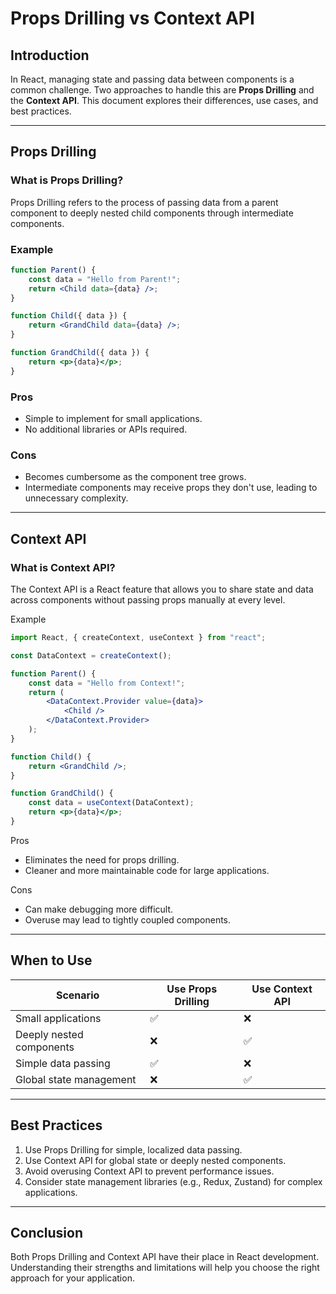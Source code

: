 # Props Drilling vs Context API

## Introduction

In React, managing state and passing data between components is a common challenge. Two approaches to handle this are **Props Drilling** and the **Context API**. This document explores their differences, use cases, and best practices.

---

## Props Drilling

### What is Props Drilling?

Props Drilling refers to the process of passing data from a parent component to deeply nested child components through intermediate components.

### Example

```jsx
function Parent() {
    const data = "Hello from Parent!";
    return <Child data={data} />;
}

function Child({ data }) {
    return <GrandChild data={data} />;
}

function GrandChild({ data }) {
    return <p>{data}</p>;
}
```

### Pros

- Simple to implement for small applications.
- No additional libraries or APIs required.

### Cons

- Becomes cumbersome as the component tree grows.
- Intermediate components may receive props they don't use, leading to unnecessary complexity.

---

## Context API

### What is Context API?

The Context API is a React feature that allows you to share state and data across components without passing props manually at every level.

Example

```jsx
import React, { createContext, useContext } from "react";

const DataContext = createContext();

function Parent() {
    const data = "Hello from Context!";
    return (
        <DataContext.Provider value={data}>
            <Child />
        </DataContext.Provider>
    );
}

function Child() {
    return <GrandChild />;
}

function GrandChild() {
    const data = useContext(DataContext);
    return <p>{data}</p>;
}
```

Pros

- Eliminates the need for props drilling.
- Cleaner and more maintainable code for large applications.

Cons

- Can make debugging more difficult.
- Overuse may lead to tightly coupled components.

---

## When to Use

| **Scenario**                  | **Use Props Drilling** | **Use Context API** |
|-------------------------------|-------------------------|----------------------|
| Small applications            | ✅                      | ❌                   |
| Deeply nested components      | ❌                      | ✅                   |
| Simple data passing           | ✅                      | ❌                   |
| Global state management       | ❌                      | ✅                   |

---

## Best Practices

1. Use Props Drilling for simple, localized data passing.
2. Use Context API for global state or deeply nested components.
3. Avoid overusing Context API to prevent performance issues.
4. Consider state management libraries (e.g., Redux, Zustand) for complex applications.

---

## Conclusion

Both Props Drilling and Context API have their place in React development. Understanding their strengths and limitations will help you choose the right approach for your application.
